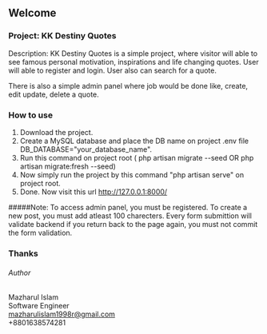 ## Welcome 
### Project: KK Destiny Quotes

Description: KK Destiny Quotes is a simple project, where visitor will able to 
see famous personal motivation, inspirations and life changing quotes.
User will able to register and login. User also can search for a quote.

There is also a simple admin panel where job would be done like, create, edit 
update, delete a quote.

### How to use
1. Download the project.
2. Create a MySQL database and place the DB name on project .env file DB_DATABASE="your_database_name".
3. Run this command on project root ( php artisan migrate --seed OR php artisan migrate:fresh --seed)
4. Now simply run the project by this command "php artisan serve" on project root.
5. Done. Now visit this url http://127.0.0.1:8000/ 

#####Note: To access admin panel, you must be registered. To create a new post, you must add atleast 100 charecters. Every form submittion will validate backend if you return back to the page again, you must not commit the form validation.


### Thanks

###### Author
Mazharul Islam  
Software Engineer  
mazharulislam1998r@gmail.com  
+8801638574281
